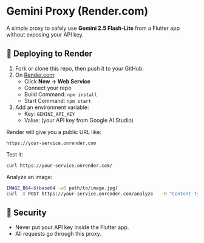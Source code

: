 # Gemini Proxy (Render.com)

A simple proxy to safely use **Gemini 2.5 Flash-Lite** from a Flutter app without exposing your API key.

## 🚀 Deploying to Render

1. Fork or clone this repo, then push it to your GitHub.
2. On [Render.com](https://render.com):
   - Click **New → Web Service**
   - Connect your repo
   - Build Command: `npm install`
   - Start Command: `npm start`
3. Add an environment variable:
   - Key: `GEMINI_API_KEY`
   - Value: (your API key from Google AI Studio)

Render will give you a public URL like:
```
https://your-service.onrender.com
```

Test it:
```
curl https://your-service.onrender.com/
```

Analyze an image:
```bash
IMAGE_B64=$(base64 -w0 path/to/image.jpg)
curl -X POST https://your-service.onrender.com/analyze   -H "Content-Type: application/json"   -d "{\"imageBase64\":\"$IMAGE_B64\",\"mimeType\":\"image/jpeg\",\"prompt\":\"Say hello\"}"
```

## 🔑 Security
- Never put your API key inside the Flutter app.
- All requests go through this proxy.
